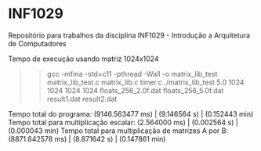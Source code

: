 # INF1029
Repositório para trabalhos da disciplina INF1029 - Introdução a Arquitetura de Computadores



Tempo de execução usando matriz 1024x1024

>> gcc -mfma -std=c11 -pthread -Wall -o matrix_lib_test matrix_lib_test.c matrix_lib.c timer.c
>> ./matrix_lib_test 5.0 1024 1024 1024 1024 floats_256_2.0f.dat floats_256_5.0f.dat result1.dat result2.dat
>> 

Tempo total do programa: (9146.563477 ms) | (9.146564 s) | (0.152443 min)
Tempo total para multiplicação escalar: (2.564000 ms) | (0.002564 s) | (0.000043 min)
Tempo total para multiplicação de matrizes A por B: (8871.642578 ms) | (8.871642 s) | (0.147861 min)
